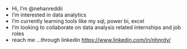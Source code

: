 -  Hi, I’m @nehanreddii
-  I’m interested in data analytics 
-  I’m currently learning tools like my sql, power bi, excel 
-  I’m looking to collaborate on data analysis related internships and job roles 
-  reach me ...through linkedin https://www.linkedin.com/in/nhnrdy/


<!---
nehanreddii/nehanreddii is a ✨ special ✨ repository because its `README.md` (this file) appears on your GitHub profile.
You can click the Preview link to take a look at your changes.
--->
